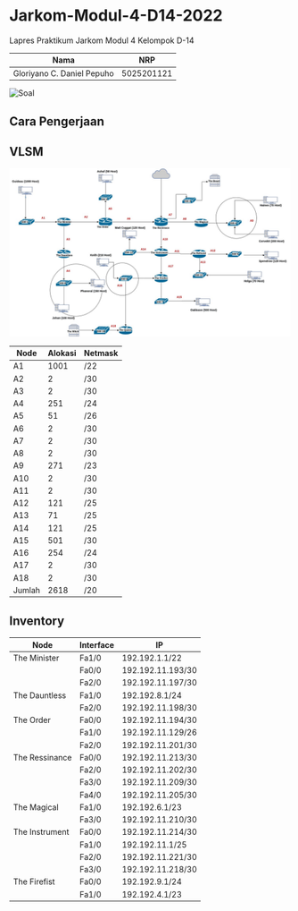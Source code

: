 
# Jarkom-Modul-4-D14-2022

Lapres Praktikum Jarkom Modul 4 Kelompok D-14

| Nama                      | NRP      |
|---------------------------|----------|
|Gloriyano C. Daniel Pepuho |5025201121|

![Soal](soal.png)

## Cara Pengerjaan

## VLSM

![Alokasi](VLSM.jpg)

|Node                       | Alokasi      |  Netmask   |
|---------------------------|--------------|------------|
|A1                         |1001          | /22        |
|A2                         |2             | /30        |
|A3                         |2             | /30        |
|A4                         |251           | /24        |
|A5                         |51            | /26        |
|A6                         |2             | /30        |
|A7                         |2             | /30        |
|A8                         |2             | /30        |
|A9                         |271           | /23        |
|A10                        |2             | /30        |
|A11                        |2             | /30        |
|A12                        |121           | /25        |
|A13                        |71            | /25        |
|A14                        |121           | /25        |
|A15                        |501           | /30        |
|A16                        |254           | /24        |
|A17                        |2             | /30        |
|A18                        |2             | /30        |
|Jumlah                     |2618          | /20        |

## Inventory

|Node                       |  Interface   |  IP               |
|---------------------------|--------------|-------------------|
|The Minister               | Fa1/0        | 192.192.1.1/22    |
|                           | Fa0/0        | 192.192.11.193/30 |
|                           | Fa2/0        | 192.192.11.197/30 |
|The Dauntless              | Fa1/0        | 192.192.8.1/24    |
|                           | Fa2/0        | 192.192.11.198/30 |
|The Order                  | Fa0/0        | 192.192.11.194/30 |
|                           | Fa1/0        | 192.192.11.129/26 |
|                           | Fa2/0        | 192.192.11.201/30 |
|The Ressinance             | Fa0/0        | 192.192.11.213/30 |
|                           | Fa2/0        | 192.192.11.202/30 |
|                           | Fa3/0        | 192.192.11.209/30 |
|                           | Fa4/0        | 192.192.11.205/30 |
|The Magical                | Fa1/0        | 192.192.6.1/23    |
|                           | Fa3/0        | 192.192.11.210/30 |
|The Instrument             | Fa0/0        | 192.192.11.214/30 |
|                           | Fa1/0        | 192.192.11.1/25   |
|                           | Fa2/0        | 192.192.11.221/30 |
|                           | Fa3/0        | 192.192.11.218/30 |
|The Firefist               | Fa0/0        | 192.192.9.1/24    |
|                           | Fa1/0        | 192.192.4.1/23    |
